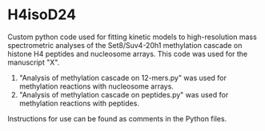 # H4isoD24
Custom python code used for fitting kinetic models to high-resolution mass spectrometric analyses of the Set8/Suv4-20h1 methylation cascade on histone H4 peptides and nucleosome arrays. This code was used for the manuscript "X".

1) "Analysis of methylation cascade on 12-mers.py" was used for methylation reactions with nucleosome arrays.
2) "Analysis of methylation cascade on peptides.py" was used for methylation reactions with peptides.

Instructions for use can be found as comments in the Python files.
